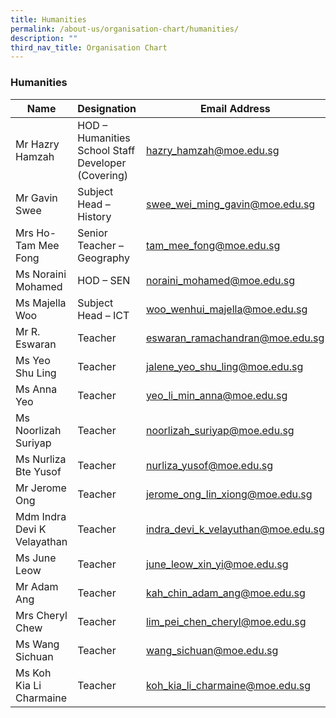 ```yaml
---
title: Humanities
permalink: /about-us/organisation-chart/humanities/
description: ""
third_nav_title: Organisation Chart
---
```

### **Humanities**

| Name | Designation | Email Address | Contact |
|---|---|---|---|
| Mr Hazry Hamzah | HOD – Humanities <br> School Staff Developer (Covering) | [hazry_hamzah@moe.edu.sg](mailto:hazry_hamzah@moe.edu.sg) | 65938-118 |
| Mr Gavin Swee | Subject Head – History | [swee_wei_ming_gavin@moe.edu.sg](mailto:swee_wei_ming_gavin@moe.edu.sg) | 65938-150 |
| Mrs Ho-Tam Mee Fong | Senior Teacher – Geography | [tam_mee_fong@moe.edu.sg](mailto:tam_mee_fong@moe.edu.sg) | 65938-136 |
| Ms Noraini Mohamed | HOD – SEN | [noraini_mohamed@moe.edu.sg](mailto:noraini_mohamed@moe.edu.sg) | 65938-119 |
| Ms Majella Woo | Subject Head – ICT | [woo_wenhui_majella@moe.edu.sg](mailto:woo_wenhui_majella@moe.edu.sg) | 65938-129 |
| Mr R. Eswaran | Teacher | [eswaran_ramachandran@moe.edu.sg](mailto:eswaran_ramachandran@moe.edu.sg) | 65938-141 |
| Ms Yeo Shu Ling | Teacher | [jalene_yeo_shu_ling@moe.edu.sg](mailto:jalene_yeo_shu_ling@moe.edu.sg) | 65938-128 |
| Ms Anna Yeo | Teacher | [yeo_li_min_anna@moe.edu.sg](mailto:yeo_li_min_anna@moe.edu.sg) | 65938-159 |
| Ms Noorlizah Suriyap | Teacher | [noorlizah_suriyap@moe.edu.sg](mailto:noorlizah_suriyap@moe.edu.sg) | 65938-138 |
| Ms Nurliza Bte Yusof | Teacher | [nurliza_yusof@moe.edu.sg](mailto:nurliza_yusof@moe.edu.sg) | 65938-165 |
| Mr Jerome Ong | Teacher | [jerome_ong_lin_xiong@moe.edu.sg](mailto:jerome_ong_lin_xiong@moe.edu.sg) | 65938-148 |
| Mdm Indra Devi K Velayathan | Teacher | [indra_devi_k_velayuthan@moe.edu.sg](mailto:indra_devi_k_velayuthan@moe.edu.sg) | 65938-164 |
| Ms June Leow | Teacher | [june_leow_xin_yi@moe.edu.sg](mailto:june_leow_xin_yi@moe.edu.sg) | 65938-157 |
| Mr Adam Ang | Teacher | [kah_chin_adam_ang@moe.edu.sg](mailto:kah_chin_adam_ang@moe.edu.sg) | 65938-133 |
| Mrs Cheryl Chew | Teacher | [lim_pei_chen_cheryl@moe.edu.sg](mailto:lim_pei_chen_cheryl@moe.edu.sg) | 65938-159  |
| Ms Wang Sichuan | Teacher | [wang_sichuan@moe.edu.sg](mailto:wang_sichuan@moe.edu.sg) | 65938-204  |
| Ms Koh Kia Li Charmaine | Teacher | [koh_kia_li_charmaine@moe.edu.sg](mailto:koh_kia_li_charmaine@moe.edu.sg) | 65938-205  |
